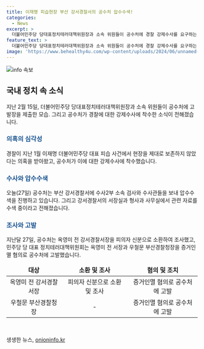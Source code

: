```yaml
---
title: 이재명 피습현장 부산 강서경찰서의 공수처 압수수색!
categories:
  - News
excerpt: >
  더불어민주당 당대표정치테러대책위원장과 소속 위원들이 공수처에 경찰 강제수사를 요구하는 고발장을 제출하고, 오늘(27일) 수사2부 소속 검사와 수사관들을 부산 강서경찰서에 보내 압수수색을 실시했다. 이에 이어 공수처가 옥영미 전 강서경찰서장을 피의자 신분으로 소환해 조사했으며, 민주당 당 대표 정치테러대책위원회는 이들을 증거인멸 혐의로 고발한 바 있다. (출처: 뉴스1)
feature_text: >
  더불어민주당 당대표정치테러대책위원장과 소속 위원들이 공수처에 경찰 강제수사를 요구하는 고발장을 제출하고, 오늘(27일) 수사2부 소속 검사와 수사관들을 부산 강서경찰서에 보내 압수수색을 실시했다. 이에 이어 공수처가 옥영미 전 강서경찰서장을 피의자 신분으로 소환해 조사했으며, 민주당 당 대표 정치테러대책위원회는 이들을 증거인멸 혐의로 고발한 바 있다. (출처: 뉴스1)
image: 'https://www.behealthy4u.com/wp-content/uploads/2024/06/unnamed-file.png'
---
```


<p><img src="https://www.behealthy4u.com/wp-content/uploads/2024/06/unnamed-file.png" alt="info 속보" /></p>

<h2 data-ke-size="size26">국내 정치 속 소식</h2>

<p data-ke-size="size16">지난 2월 15일, 더불어민주당 당대표정치테러대책위원장과 소속 위원들이 공수처에 고발장을 제출한 모습. 그리고 공수처가 경찰에 대한 강제수사에 착수한 소식이 전해졌습니다.</p>

<h3><b><span style="color: #1a5490;">의혹의 심각성</span></b></h3>

<p data-ke-size="size16">경찰이 지난 1월 이재명 더불어민주당 대표 피습 사건에서 현장을 제대로 보존하지 않았다는 의혹을 받아왔고, 공수처가 이에 대한 강제수사에 착수했습니다.</p>

<h3><b><span style="color: #1a5490;">수사와 압수수색</span></b></h3>

<p data-ke-size="size16">오늘(27일) 공수처는 부산 강서경찰서에 수사2부 소속 검사와 수사관들을 보내 압수수색을 진행하고 있습니다. 그리고 강서경찰서의 서장실과 형사과 사무실에서 관련 자료를 수색 중이라고 전해졌습니다.</p>

<h3><b><span style="color: #1a5490;">조사와 고발</span></b></h3>

<p data-ke-size="size16">지난달 27일, 공수처는 옥영미 전 강서경찰서장을 피의자 신분으로 소환하여 조사했고, 민주당 당 대표 정치테러대책위원회는 옥영미 전 서장과 우철문 부산경찰청장을 증거인멸 혐의로 공수처에 고발했습니다.</p>

<table>
<thead>
<tr>
<td style="text-align: center; height: 17px;"><b>대상</b></td>
<td style="text-align: center; height: 17px;"><b>소환 및 조사</b></td>
<td style="text-align: center; height: 17px;"><b>혐의 및 조치</b></td>
</tr>
</thead>
<tbody>
<tr>
<td style="text-align: center; height: 17px;">옥영미 전 강서경찰서장</td>
<td style="text-align: center; height: 17px;">피의자 신분으로 소환 및 조사</td>
<td style="text-align: center; height: 17px;">증거인멸 혐의로 공수처에 고발</td>
</tr>
<tr>
<td style="text-align: center; height: 17px;">우철문 부산경찰청장</td>
<td style="text-align: center; height: 17px;">-</td>
<td style="text-align: center; height: 17px;">증거인멸 혐의로 공수처에 고발</td>
</tr>
</tbody>
</table>

<p data-ke-size="size16">&nbsp;</p>
생생한 뉴스, <a href="https://onioninfo.kr" rel="dofollow">onioninfo.kr</a>


